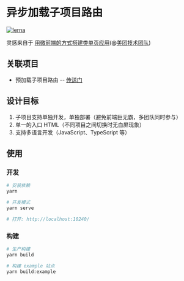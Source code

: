 # 异步加载子项目路由

[![lerna](https://img.shields.io/badge/maintained%20with-lerna-cc00ff.svg)](https://lernajs.io/)

灵感来自于 [用微前端的方式搭建类单页应用](https://tech.meituan.com/fe_tiny_spa.html)(@[美团技术团队](https://tech.meituan.com))

## 关联项目

- 预加载子项目路由 -- [传送门](https://github.com/micro-frontends-vue/preload-routes)

## 设计目标

1. 子项目支持单独开发，单独部署（避免前端巨无霸，多团队同时参与）
2. 单一的入口 HTML（不同项目之间切换时无白屏现象）
3. 支持多语言开发（JavaScript、TypeScript 等）

## 使用

### 开发

```bash
# 安装依赖
yarn

# 开发模式
yarn serve

# 打开: http://localhost:10240/
```

### 构建

```bash
# 生产构建
yarn build

# 构建 example 站点
yarn build:example
```
